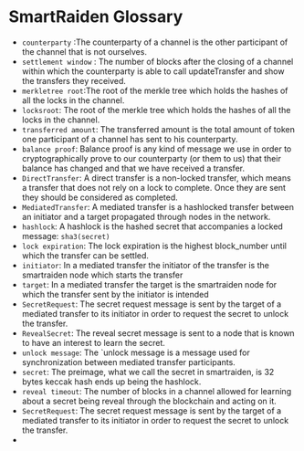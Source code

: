 # SmartRaiden Glossary

- `counterparty` :The counterparty of a channel is the other participant of the channel that is not ourselves.
- `settlement window` : The number of blocks after the closing of a channel within which the counterparty is able to call updateTransfer and show the transfers they received.
- `merkletree root`:The root of the merkle tree which holds the hashes of all the locks in the channel.
- `locksroot`: The root of the merkle tree which holds the hashes of all the locks in the channel.
- `transferred amount`: The transferred amount is the total amount of token one participant of a channel has sent to his counterparty.
- `balance proof`: Balance proof is any kind of message we use in order to cryptographically prove to our counterparty (or them to us) that their balance has changed and that we have received a transfer.
- `DirectTransfer`: A direct transfer is a non-locked transfer, which means a transfer that does not rely on a lock to complete. Once they are sent they should be considered as completed.
- `MediatedTransfer`: A mediated transfer is a hashlocked transfer between an initiator and a target propagated through nodes in the network.
- `hashlock`: A hashlock is the hashed secret that accompanies a locked message: `sha3(secret)`
- `lock expiration`: The lock expiration is the highest block_number until which the transfer can be settled.
- `initiator`: In a mediated transfer the initiator of the transfer is the smartraiden node which starts the transfer
- `target`: In a mediated transfer the target is the smartraiden node for which the transfer sent by the initiator is intended
- `SecretRequest`: The secret request message is sent by the target of a mediated transfer to its initiator in order to request the secret to unlock the transfer.
- `RevealSecret`: The reveal secret message is sent to a node that is known to have an interest to learn the secret.
- `unlock message`: The `unlock message is a message used for synchronization between mediated transfer participants.
- `secret`: The preimage, what we call the secret in smartraiden, is 32 bytes  keccak hash ends up being the hashlock.
- `reveal timeout`: The number of blocks in a channel allowed for learning about a secret being reveal through the blockchain and acting on it.
- `SecretRequest`: The secret request message is sent by the target of a mediated transfer to its initiator in order to request the secret to unlock the transfer.
- 
